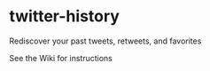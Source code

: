 # twitter-history
Rediscover your past tweets, retweets, and favorites

See the Wiki for instructions
